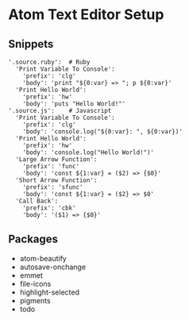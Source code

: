 # Atom Text Editor Setup
## Snippets
```
'.source.ruby':  # Ruby
  'Print Variable To Console':
    'prefix': 'clg'
    'body': 'print "${0:var} => "; p ${0:var}'
  'Print Hello World':
    'prefix': 'hw'
    'body': 'puts "Hello World!"'
'.source.js':    # Javascript
  'Print Variable To Console':
    'prefix': 'clg'
    'body': 'console.log("${0:var}: ", ${0:var})'
  'Print Hello World':
    'prefix': 'hw'
    'body': 'console.log("Hello World!")'
  'Large Arrow Function':
    'prefix': 'func'
    'body': 'const ${1:var} = ($2) => {$0}'
  'Short Arrow Function':
    'prefix': 'sfunc'
    'body': 'const ${1:var} = ($2} => $0'
  'Call Back':
    'prefix': 'cbk'
    'body': '($1) => {$0}'
```
## Packages
- atom-beautify
- autosave-onchange
- emmet
- file-icons
- highlight-selected
- pigments
- todo
